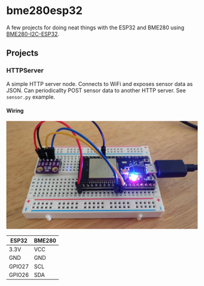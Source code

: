 # bme280esp32

A few projects for doing neat things with the ESP32 and BME280 using [BME280-I2C-ESP32](https://github.com/Takatsuki0204/BME280-I2C-ESP32).

## Projects

### HTTPServer

A simple HTTP server node. Connects to WiFi and exposes sensor data as JSON. Can periodicallty POST sensor data to another HTTP server. See `sensor.py` example.

#### Wiring

![HTTPServer wiring](https://raw.githubusercontent.com/wridgers/bme280esp32/master/HTTPServer/breadboard.jpg)

ESP32 | BME280
----- | ------
3.3V | VCC
GND | GND
GPIO27 | SCL
GPIO26 | SDA
